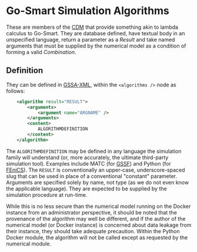 # Go-Smart Simulation Algorithms

These are members of the [CDM](cdm.md) that provide something akin to lambda
calculus to Go-Smart. They are database defined, have textual body in an
unspecified language, return a parameter as a *Result* and take named arguments
that must be supplied by the numerical model as a condition of forming a valid
*Combination*.

## Definition

They can be defined in [GSSA-XML](gssa-xml.md), within the `<algorithms />` node
as follows:

```xml
    <algorithm result="RESULT">
        <arguments>
            <argument name="ARGNAME" />
        </arguments>
        <content>
            ALGORITHMDEFINITION
        </content>
    </algorithm>
```

The `ALGORITHMDEFINITION` may be defined in any language the simulation family
will understand (or, more accurately, the ultimate third-party simulation tool).
Examples include MATC (for [GSSF](gssf/overview.md)) and Python (for
[FEniCS](docker/fenics.md)). The `RESULT` is conventionally an upper-case,
underscore-spaced slug that can be used in place of a conventional "constant"
parameter. Arguments are specified solely by name, not type (as we do not even
know the applicable language). They are expected to be supplied by the
simulation procedure at run-time.

While this is no less secure than the numerical
model running on the Docker instance from an administrator perspective, it should
be noted that the provenance of
the algorithm may well be different, and if the author of the numerical model (or
Docker instance) is
concerned about data leakage from their instance, they should take adequate
precaution. Within the Python Docker module, the algorithm will not be called
except as requested by the numerical module.
